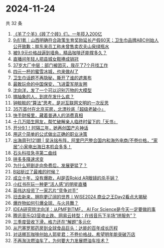 # 2024-11-24

共 32 条

<!-- BEGIN 36KR -->
<!-- 最后更新时间 2024-11-24 07:01:15 +0800 -->
1. [《羊了个羊》《砖了个砖》们，一年揽入200亿](https://36kr.com/p/3048343790226052)
1. [9点1氪｜山西明确符合政策生育奖励延长产假60天；卫生巾品牌ABC创始人公开致歉；胖东来员工称未曾售卖农夫山泉绿瓶水](https://36kr.com/p/3047724217289605)
1. [被9.9元价格战逼到墙角，精品咖啡还能撑多久？](https://36kr.com/p/3047692638997377)
1. [直播间年轻人把县城女鞋捧成销冠](https://36kr.com/p/3048356828875395)
1. [37岁大厂中层：部门被团灭，我花了7个月找工作](https://36kr.com/p/3048285671525251)
1. [四元一杯的蜜雪冰城，也来做AI了](https://36kr.com/p/3048400607316612)
1. [卫生巾话题不再隐秘，撕开了谁的遮羞布](https://36kr.com/p/3048384449448832)
1. [最敢玩命的中国保安，飞进雷军朋友圈](https://36kr.com/p/3048540262255495)
1. [沈向洋，发了一个可以识别万物的大模型](https://36kr.com/p/3047381645298564)
1. [搞抽象的人，到底在发什么疯？](https://36kr.com/p/3047504117681029)
1. [钟睒睒的“算法”思考，是对互联网文明的一次反思](https://36kr.com/p/3048190021880448)
1. [35万首付在北京买房，北漂抄底「超级老破小」](https://36kr.com/p/3047428091104133)
1. [快手财报里，藏着普通人的消费真相](https://36kr.com/p/3047636409895813)
1. [十几万陌生网友，帮忙破解亲人临终时留下的「天书」](https://36kr.com/p/3047434765716354)
1. [开分9.1！时隔三年，她再创国产片神话](https://36kr.com/p/3048210796907137)
1. [用这个简单的公式做出正确的职业决策](https://36kr.com/p/3037784736166152)
1. [出海周刊121期 | 吴泳铭布阵，阿里巴巴整合国内和海外电商/不卷价格，“家居”小家电出海日本机会多多！](https://36kr.com/p/3047500324948611)
1. [石头科技急寻第二曲线](https://36kr.com/p/3048388944005766)
1. [拼多多降速求变](https://36kr.com/p/3047740869528194)
1. [为什么短剧走向免费后，发展更猛了？](https://36kr.com/p/3048276229176841)
1. [B站挺过了最难的时候？](https://36kr.com/p/3048273119808384)
1. [成立十年，没有爆款，AI是否Rokid AR眼镜的杀手锏？](https://36kr.com/p/3047682755034885)
1. [小红书在玩一种更“活人感”的明星直播](https://36kr.com/p/3047723001416328)
1. [英伟达投资了一家芯片“竞争对手”](https://36kr.com/p/3048354340719497)
1. [旧去新来，拥抱更辽阔的世界丨WISE2024 商业之王Day2看点大揭秘](https://36kr.com/p/3048739130198658)
1. [爆炸物如何引爆全球、与火共舞？](https://36kr.com/p/3043070708236931)
1. [IDEA研究院沈向洋：从PMF到TMF， AI For Science是今天一定要做的事](https://36kr.com/p/3048277792950915)
1. [腾讯音乐Q3营收止跌、网易云转型：在线音乐下半场“拼服务”？](https://36kr.com/p/3047698307910529)
1. [三季度营收下滑，格力还在“解题”多元化](https://36kr.com/p/3047692524194441)
1. [从巴塞罗那药房到全球食品巨头：达能的百年成长历程](https://36kr.com/p/3048244426689414)
1. [对话挪瓦咖啡创始人郭星君：不卷价格战，希望明年能突破万店](https://36kr.com/p/3047701370653317)
1. [不再淘汰燃油车了，为何要大力发展燃油车技术？](https://36kr.com/p/3048356756097920)
<!-- END 36KR -->